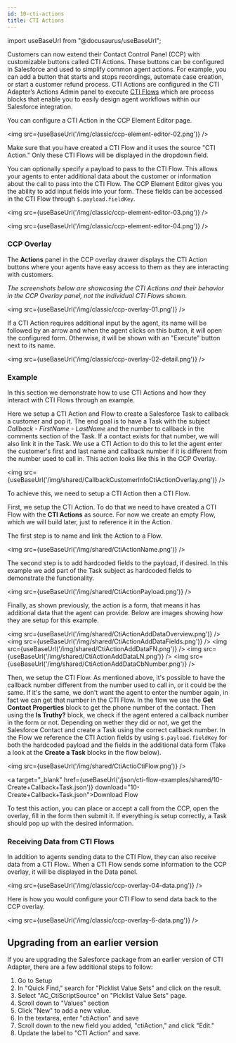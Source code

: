 ```yaml
---
id: 10-cti-actions
title: CTI Actions
---
```


import useBaseUrl from "@docusaurus/useBaseUrl";

Customers can now extend their Contact Control Panel (CCP) with customizable buttons called CTI Actions. These buttons can be configured in Salesforce and used to simplify common agent actions. For example, you can add a button that starts and stops recordings, automate case creation, or start a customer refund process. CTI Actions are configured in the CTI Adapter’s Actions Admin panel to execute [CTI Flows](https://aws.amazon.com/blogs/contact-center/automate-agent-workflows-with-salesforce-cti-adapter/) which are process blocks that enable you to easily design agent workflows within our Salesforce integration.

You can configure a CTI Action in the CCP Element Editor page.

<img src={useBaseUrl('/img/classic/ccp-element-editor-02.png')} />

Make sure that you have created a CTI Flow and it uses the source "CTI Action." Only these CTI Flows will be displayed in the dropdown field.

You can optionally specify a payload to pass to the CTI Flow. This allows your agents to enter additional data about the customer or information about the call to pass into the CTI Flow. The CCP Element Editor gives you the ability to add input fields into your form. These fields can be accessed in the CTI Flow through `$.payload.fieldKey`.

<img src={useBaseUrl('/img/classic/ccp-element-editor-03.png')} />

<img src={useBaseUrl('/img/classic/ccp-element-editor-04.png')} />

### CCP Overlay

The **Actions** panel in the CCP overlay drawer displays the CTI Action buttons where your agents have easy access to them as they are interacting with customers.

*The screenshots below are showcasing the CTI Actions and their behavior in the CCP Overlay panel, not the individual CTI Flows shown.*

<img src={useBaseUrl('/img/classic/ccp-overlay-01.png')} />

If a CTI Action requires additional input by the agent, its name will be followed by an arrow and when the agent clicks on this button, it will open the configured form. Otherwise, it will be shown with an "Execute" button next to its name.

<img src={useBaseUrl('/img/classic/ccp-overlay-02-detail.png')} />

### Example
In this section we demonstrate how to use CTI Actions and how they interact with CTI Flows through an example.

Here we setup a CTI Action and Flow to create a Salesforce Task to callback a customer and pop it. The end goal is to have a Task with the subject *Callback - FirstName - LastName* and the number to callback in the comments section of the Task. If a contact exists for that number, we will also link it in the Task.
We use a CTI Action to do this to let the agent enter the customer's first and last name and callback number if it is different from the number used to call in.
This action looks like this in the CCP Overlay.

<img src={useBaseUrl('/img/shared/CallbackCustomerInfoCtiActionOverlay.png')} />

To achieve this, we need to setup a CTI Action then a CTI Flow.

First, we setup the CTI Action. To do that we need to have created a CTI Flow with the **CTI Actions** as source. For now we create an empty Flow, which we will build later, just to reference it in the Action.

The first step is to name and link the Action to a Flow.

<img src={useBaseUrl('/img/shared/CtiActionName.png')} />

The second step is to add hardcoded fields to the payload, if desired. In this example we add part of the Task subject as hardcoded fields to demonstrate the functionality.

<img src={useBaseUrl('/img/shared/CtiActionPayload.png')} />

Finally, as shown previously, the action is a form, that means it has additional data that the agent can provide. Below are images showing how they are setup for this example.

<img src={useBaseUrl('/img/shared/CtiActionAddDataOverview.png')} />
<img src={useBaseUrl('/img/shared/CtiActionAddDataFields.png')} />
<img src={useBaseUrl('/img/shared/CtiActionAddDataFN.png')} />
<img src={useBaseUrl('/img/shared/CtiActionAddDataLN.png')} />
<img src={useBaseUrl('/img/shared/CtiActionAddDataCbNumber.png')} />


Then, we setup the CTI Flow. As mentioned above, it's possible to have the callback number different from the number used to call in, or it could be the same. If it's the same, we don't want the agent to enter the number again, in fact we can get that number in the CTI Flow. In the flow we use the **Get Contact Properties** block to get the phone number of the contact. Then using the **Is Truthy?** block, we check if the agent entered a callback number in the form or not. Depending on wether they did or not, we get the Salesforce Contact and create a Task using the correct callback number.
In the Flow we reference the CTI Action fields by using `$.payload.fieldKey` for both the hardcoded payload and the fields in the additional data form (Take a look at the **Create a Task** blocks in the flow below).

<img src={useBaseUrl('/img/shared/CtiActioCtiFlow.png')} />

<a target="_blank" href={useBaseUrl('/json/cti-flow-examples/shared/10-Create+Callback+Task.json')} download="10-Create+Callback+Task.json">Download Flow</a>

To test this action, you can place or accept a call from the CCP, open the overlay, fill in the form then submit it. If everything is setup correctly, a Task should pop up with the desired information.

### Receiving Data from CTI Flows

In addition to agents sending data to the CTI Flow, they can also receive data from a CTI Flow.. When a CTI Flow sends some information to the CCP overlay, it will be displayed in the Data panel.

<img src={useBaseUrl('/img/classic/ccp-overlay-04-data.png')} />

Here is how you would configure your CTI Flow to send data back to the CCP overlay.

<img src={useBaseUrl('/img/classic/ccp-overlay-6-data.png')} />

## Upgrading from an earlier version

If you are upgrading the Salesforce package from an earlier version of CTI Adapter, there are a few additional steps to follow:

1. Go to Setup
2. In "Quick Find," search for "Picklist Value Sets" and click on the result.
3. Select "AC_CtiScriptSource" on "Picklist Value Sets" page.
4. Scroll down to "Values" section
5. Click "New" to add a new value.
6. In the textarea, enter "ctiAction" and save
7. Scroll down to the new field you added, "ctiAction," and click "Edit."
8. Update the label to "CTI Action" and save.
